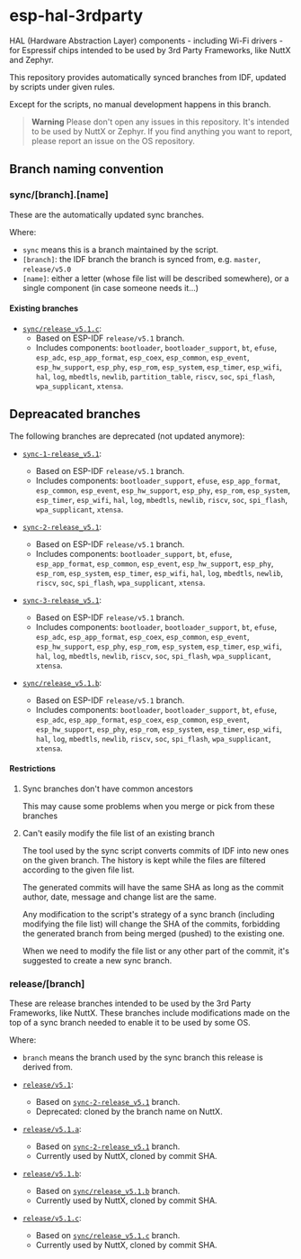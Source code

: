 # esp-hal-3rdparty

HAL (Hardware Abstraction Layer) components - including Wi-Fi drivers - for Espressif chips intended to be used by 3rd Party Frameworks, like NuttX and Zephyr.

This repository provides automatically synced branches from IDF, updated by scripts under given rules.

Except for the scripts, no manual development happens in this branch.

> **Warning**
> Please don't open any issues in this repository. It's intended to be used by NuttX or Zephyr.
> If you find anything you want to report, please report an issue on the OS repository.

## Branch naming convention

### sync/[branch].[name]

These are the automatically updated sync branches.

Where:

- `sync` means this is a branch maintained by the script.
- `[branch]`: the IDF branch the branch is synced from, e.g. `master`, `release/v5.0`
- `[name]`: either a letter (whose file list will be described somewhere), or a single component (in case someone needs it...)

#### Existing branches

- [`sync/release_v5.1.c`](../../tree/sync/release_v5.1.c):
    - Based on ESP-IDF `release/v5.1` branch.
    - Includes components: `bootloader`, `bootloader_support`, `bt`, `efuse`, `esp_adc`,
    `esp_app_format`, `esp_coex`, `esp_common`, `esp_event`, `esp_hw_support`, `esp_phy`,
    `esp_rom`, `esp_system`, `esp_timer`, `esp_wifi`, `hal`, `log`, `mbedtls`, `newlib`,
    `partition_table`, `riscv`, `soc`, `spi_flash`, `wpa_supplicant`, `xtensa`.

## Depreacated branches

The following branches are deprecated (not updated anymore):

- [`sync-1-release_v5.1`](../../tree/sync-1-release_v5.1):
    - Based on ESP-IDF `release/v5.1` branch.
    - Includes components: `bootloader_support`, `efuse`, `esp_app_format`, `esp_common`,
    `esp_event`, `esp_hw_support`, `esp_phy`, `esp_rom`, `esp_system`, `esp_timer`, `esp_wifi`,
    `hal`, `log`, `mbedtls`, `newlib`, `riscv`, `soc`, `spi_flash`, `wpa_supplicant`, `xtensa`.

- [`sync-2-release_v5.1`](../../tree/sync-2-release_v5.1):
    - Based on ESP-IDF `release/v5.1` branch.
    - Includes components: `bootloader_support`, `bt`, `efuse`, `esp_app_format`, `esp_common`,
    `esp_event`, `esp_hw_support`, `esp_phy`, `esp_rom`, `esp_system`, `esp_timer`, `esp_wifi`,
    `hal`, `log`, `mbedtls`, `newlib`, `riscv`, `soc`, `spi_flash`, `wpa_supplicant`, `xtensa`.

- [`sync-3-release_v5.1`](../../tree/sync-3-release_v5.1):
    - Based on ESP-IDF `release/v5.1` branch.
    - Includes components: `bootloader`, `bootloader_support`, `bt`, `efuse`, `esp_adc`,
    `esp_app_format`, `esp_coex`, `esp_common`, `esp_event`, `esp_hw_support`, `esp_phy`,
    `esp_rom`, `esp_system`, `esp_timer`, `esp_wifi`, `hal`, `log`, `mbedtls`, `newlib`, `riscv`,
    `soc`, `spi_flash`, `wpa_supplicant`, `xtensa`.

- [`sync/release_v5.1.b`](../../tree/sync/release_v5.1.b):
    - Based on ESP-IDF `release/v5.1` branch.
    - Includes components: `bootloader`, `bootloader_support`, `bt`, `efuse`, `esp_adc`,
    `esp_app_format`, `esp_coex`, `esp_common`, `esp_event`, `esp_hw_support`, `esp_phy`,
    `esp_rom`, `esp_system`, `esp_timer`, `esp_wifi`, `hal`, `log`, `mbedtls`, `newlib`, `riscv`,
    `soc`, `spi_flash`, `wpa_supplicant`, `xtensa`.

#### Restrictions

1. Sync branches don't have common ancestors

   This may cause some problems when you merge or pick from these branches

2. Can't easily modify the file list of an existing branch

   The tool used by the sync script converts commits of IDF into new ones on the given branch. The history is kept while the files are filtered according to the given file list.

   The generated commits will have the same SHA as long as the commit author, date, message and change list are the same.

   Any modification to the script's strategy of a sync branch (including modifying the file list) will change the SHA of the commits, forbidding the generated branch from being merged (pushed) to the existing one.

   When we need to modify the file list or any other part of the commit, it's suggested to create a new sync branch.

### release/[branch]

These are release branches intended to be used by the 3rd Party Frameworks, like NuttX. These branches include modifications made on the top of a sync branch needed to enable it to be used by some OS.

Where:
- `branch` means the branch used by the sync branch this release is derived from.

- [`release/v5.1`](../../tree/release/v5.1):
    - Based on [`sync-2-release_v5.1`](../../tree/sync-2-release_v5.1) branch.
    - Deprecated: cloned by the branch name on NuttX.
- [`release/v5.1.a`](../../tree/release/v5.1.a):
    - Based on [`sync-2-release_v5.1`](../../tree/sync-2-release_v5.1) branch.
    - Currently used by NuttX, cloned by commit SHA.
- [`release/v5.1.b`](../../tree/release/v5.1.b):
    - Based on [`sync/release_v5.1.b`](../../tree/sync/release_v5.1.b) branch.
    - Currently used by NuttX, cloned by commit SHA.
- [`release/v5.1.c`](../../tree/release/v5.1.c):
    - Based on [`sync/release_v5.1.c`](../../tree/sync/release_v5.1.c) branch.
    - Currently used by NuttX, cloned by commit SHA.
